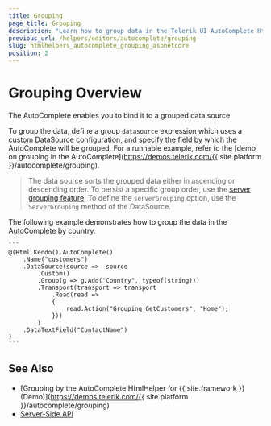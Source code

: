 ```yaml
---
title: Grouping
page_title: Grouping
description: "Learn how to group data in the Telerik UI AutoComplete HtmlHelper for {{ site.framework }} works."
previous_url: /helpers/editors/autocomplete/grouping
slug: htmlhelpers_autocomplete_grouping_aspnetcore
position: 2
---
```


# Grouping Overview

The AutoComplete enables you to bind it to a grouped data source.

To group the data, define a group `datasource` expression which uses a custom DataSource configuration, and specify the field by which the AutoComplete will be grouped. For a runnable example, refer to the [demo on grouping in the AutoComplete](https://demos.telerik.com/{{ site.platform }}/autocomplete/grouping).

> The data source sorts the grouped data either in ascending or descending order. To persist a specific group order, use the [server grouping feature](https://docs.telerik.com/kendo-ui/api/javascript/data/datasource#configuration-serverGrouping). To define the `serverGrouping` option, use the `ServerGrouping` method of the DataSource.

The following example demonstrates how to group the data in the AutoComplete by country.

    ```
    @(Html.Kendo().AutoComplete()
        .Name("customers")
        .DataSource(source =>  source
            .Custom()
            .Group(g => g.Add("Country", typeof(string)))
            .Transport(transport => transport
                .Read(read =>
                {
                    read.Action("Grouping_GetCustomers", "Home");
                }))
            )
        .DataTextField("ContactName")
    )
    ```

## See Also

* [Grouping by the AutoComplete HtmlHelper for {{ site.framework }} (Demo)](https://demos.telerik.com/{{ site.platform }}/autocomplete/grouping)
* [Server-Side API](/api/autocomplete)
